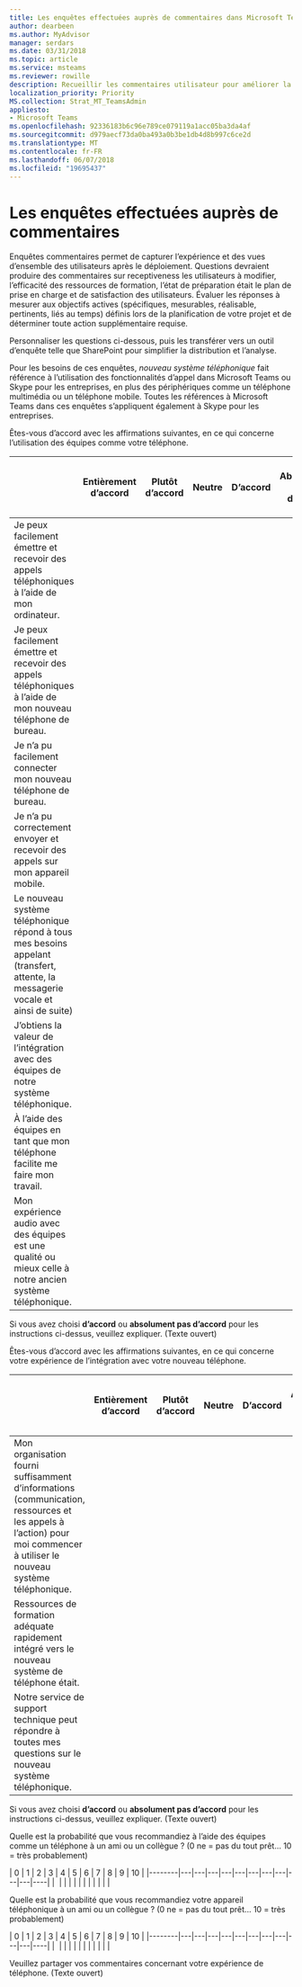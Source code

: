 ```yaml
---
title: Les enquêtes effectuées auprès de commentaires dans Microsoft Teams ou Skype pour les entreprises
author: dearbeen
ms.author: MyAdvisor
manager: serdars
ms.date: 03/31/2018
ms.topic: article
ms.service: msteams
ms.reviewer: rowille
description: Recueillir les commentaires utilisateur pour améliorer la mise en œuvre de la voix dans le nuage dans Microsoft Teams ou Skype pour les entreprises.
localization_priority: Priority
MS.collection: Strat_MT_TeamsAdmin
appliesto:
- Microsoft Teams
ms.openlocfilehash: 92336183b6c96e789ce079119a1acc05ba3da4af
ms.sourcegitcommit: d979aecf73da0ba493a0b3be1db4d8b997c6ce2d
ms.translationtype: MT
ms.contentlocale: fr-FR
ms.lasthandoff: 06/07/2018
ms.locfileid: "19695437"
---
```

# <a name="user-feedback-surveys"></a>Les enquêtes effectuées auprès de commentaires 

Enquêtes commentaires permet de capturer l’expérience et des vues d’ensemble des utilisateurs après le déploiement. Questions devraient produire des commentaires sur receptiveness les utilisateurs à modifier, l’efficacité des ressources de formation, l’état de préparation était le plan de prise en charge et de satisfaction des utilisateurs. Évaluer les réponses à mesurer aux objectifs actives (spécifiques, mesurables, réalisable, pertinents, liés au temps) définis lors de la planification de votre projet et de déterminer toute action supplémentaire requise.

Personnaliser les questions ci-dessous, puis les transférer vers un outil d’enquête telle que SharePoint pour simplifier la distribution et l’analyse.

Pour les besoins de ces enquêtes, *nouveau système téléphonique* fait référence à l’utilisation des fonctionnalités d’appel dans Microsoft Teams ou Skype pour les entreprises, en plus des périphériques comme un téléphone multimédia ou un téléphone mobile. Toutes les références à Microsoft Teams dans ces enquêtes s’appliquent également à Skype pour les entreprises.

Êtes-vous d’accord avec les affirmations suivantes, en ce qui concerne l’utilisation des équipes comme votre téléphone. 

|     &nbsp;                              | Entièrement d’accord | Plutôt d’accord | Neutre | D’accord | Absolument pas d’accord | N/a ou n’avez pas utilisé |
|--------------------------------------------------------------------------------------------------------------------------|----------------------|--------------------|-------------|-----------------------|-------------------------|------------------------|
| Je peux facilement émettre et recevoir des appels téléphoniques à l’aide de mon ordinateur.                                                             |                      |                    |             |                       |                         |                        |
| Je peux facilement émettre et recevoir des appels téléphoniques à l’aide de mon nouveau téléphone de bureau.                                              |                      |                    |             |                       |                         |                        |
| Je n’a pu facilement connecter mon nouveau téléphone de bureau.                                                                              |                      |                    |             |                       |                         |                        |
| Je n’a pu correctement envoyer et recevoir des appels sur mon appareil mobile.                                                   |                      |                    |             |                       |                         |                        |
| Le nouveau système téléphonique répond à tous mes besoins appelant (transfert, attente, la messagerie vocale et ainsi de suite)                                      |                      |                    |             |                       |                         |                        |
| J’obtiens la valeur de l’intégration avec des équipes de notre système téléphonique.                                                 |                      |                    |             |                       |                         |                        |
| À l’aide des équipes en tant que mon téléphone facilite me faire mon travail.                                          |                      |                    |             |                       |                         |                        |
| Mon expérience audio avec des équipes est une qualité ou mieux celle à notre ancien système téléphonique.                   |                      |                    |             |                       |                         |                        |

Si vous avez choisi **d’accord** ou **absolument pas d’accord** pour les instructions ci-dessus, veuillez expliquer. (Texte ouvert)

Êtes-vous d’accord avec les affirmations suivantes, en ce qui concerne votre expérience de l’intégration avec votre nouveau téléphone.  

|          &nbsp;                  | Entièrement d’accord | Plutôt d’accord | Neutre | D’accord | Absolument pas d’accord | N/a ou n’avez pas utilisé |
|----|----------------------|--------------------|-------------|-----------------------|-------------------------|------------------------|
| Mon organisation fourni suffisamment d’informations (communication, ressources et les appels à l’action) pour moi commencer à utiliser le nouveau système téléphonique. |                      |                    |             |                       |                         |                        |
| Ressources de formation adéquate rapidement intégré vers le nouveau système de téléphone était.                                                          |                      |                    |             |                       |                         |                        |
| Notre service de support technique peut répondre à toutes mes questions sur le nouveau système téléphonique.                                                           |                      |                    |             |                       |                         |                        |

Si vous avez choisi **d’accord** ou **absolument pas d’accord** pour les instructions ci-dessus, veuillez expliquer. (Texte ouvert)

Quelle est la probabilité que vous recommandiez à l’aide des équipes comme un téléphone à un ami ou un collègue ? (0 ne = pas du tout prêt... 10 = très probablement)

| 0      | 1 | 2 | 3 | 4 | 5 | 6 | 7 | 8 | 9 | 10 |
|--------|---|---|---|---|---|---|---|---|---|---|----|
|&nbsp; |&nbsp;|&nbsp;|&nbsp;|&nbsp;|&nbsp;|&nbsp;|&nbsp;|&nbsp;|&nbsp;|&nbsp;|

Quelle est la probabilité que vous recommandiez votre appareil téléphonique à un ami ou un collègue ? (0 ne = pas du tout prêt... 10 = très probablement)  

| 0      | 1 | 2 | 3 | 4 | 5 | 6 | 7 | 8 | 9 | 10 |
|--------|---|---|---|---|---|---|---|---|---|---|----|
|&nbsp; |&nbsp;|&nbsp;|&nbsp;|&nbsp;|&nbsp;|&nbsp;|&nbsp;|&nbsp;|&nbsp;|&nbsp;|


Veuillez partager vos commentaires concernant votre expérience de téléphone. (Texte ouvert)
